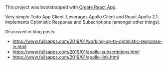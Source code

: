 This project was bootstrapped with [Create React App](https://github.com/facebook/create-react-app).

Very simple Todo App Client. Leverages Apollo Client and React Apollo 2.1. Implements Optimistic Response and Subscriptions (amongst other things).

Discussed in blog posts:

- https://www.fullsapps.com/2019/01/working-up-to-optimistic-response-in.html
- https://www.fullsapps.com/2019/01/apollo-subscriptions.html
- https://www.fullsapps.com/2019/01/apollo-link.html
